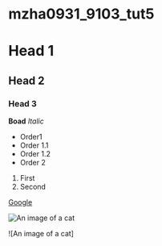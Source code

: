 # mzha0931_9103_tut5

# Head 1
## Head 2
### Head 3
**Boad**
*Italic*
- Order1
 - Order 1.1
 - Order 1.2
- Order 2

1. First
2. Second

[Google](https://www.google.com)

![An image of a cat](http://placekitten.com/200/300)

![An image of a cat]